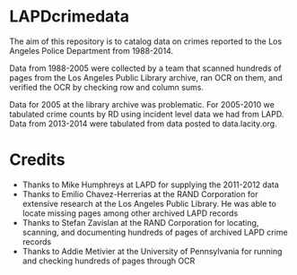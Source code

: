 # LAPDcrimedata
The aim of this repository is to catalog data on crimes reported to the Los Angeles Police Department from 1988-2014.

Data from 1988-2005 were collected by a team that scanned hundreds of pages from the Los Angeles Public Library archive, ran OCR on them, and verified the OCR by checking row and column sums.

Data for 2005 at the library archive was problematic. For 2005-2010 we tabulated crime counts by RD using incident level data we had from LAPD. Data from 2013-2014 were tabulated from data posted to data.lacity.org.

# Credits
- Thanks to Mike Humphreys at LAPD for supplying the 2011-2012 data
- Thanks to Emilio Chavez-Herrerias at the RAND Corporation for extensive research at the Los Angeles Public Library. He was able to locate missing pages among other archived LAPD records
- Thanks to Stefan Zavislan at the RAND Corporation for locating, scanning, and documenting hundreds of pages of archived LAPD crime records
- Thanks to Addie Metivier at the University of Pennsylvania for running and checking hundreds of pages through OCR
